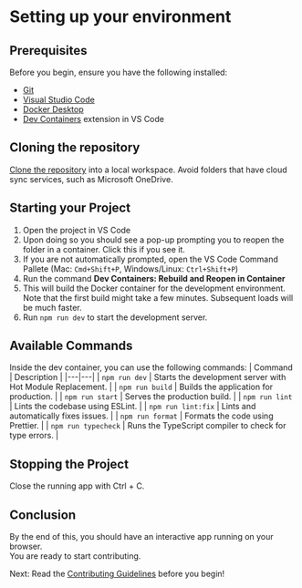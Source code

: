 # Setting up your environment

## Prerequisites
Before you begin, ensure you have the following installed: 
- [Git](https://git-scm.com/)
- [Visual Studio Code](https://code.visualstudio.com/)
- [Docker Desktop](https://www.docker.com/products/docker-desktop/)
- [Dev Containers](https://marketplace.visualstudio.com/items?itemName=ms-vscode-remote.remote-containers) extension in VS Code

## Cloning the repository

[Clone the repository](https://github.com/git-guides/git-clone) into a local workspace. Avoid folders that have cloud sync services, such as Microsoft OneDrive.

## Starting your Project

1. Open the project in VS Code
2. Upon doing so you should see a pop-up prompting you to reopen the folder in a container. Click this if you see it.
3. If you are not automatically prompted, open the VS Code Command Pallete (Mac: `Cmd+Shift+P`, Windows/Linux: `Ctrl+Shift+P`)
4. Run the command **Dev Containers: Rebuild and Reopen in Container**
5. This will build the Docker container for the development environment. Note that the first build might take a few minutes. Subsequent loads will be much faster.
6. Run `npm run dev` to start the development server.

## Available Commands
Inside the dev container, you can use the following commands: 
| Command | Description |
|---|---|
| `npm run dev` | Starts the development server with Hot Module Replacement. |
| `npm run build` | Builds the application for production. |
| `npm run start` | Serves the production build. |
| `npm run lint` | Lints the codebase using ESLint. |
| `npm run lint:fix` | Lints and automatically fixes issues. |
| `npm run format` | Formats the code using Prettier. |
| `npm run typecheck` | Runs the TypeScript compiler to check for type errors. |


## Stopping the Project

Close the running app with Ctrl + C.

## Conclusion

By the end of this, you should have an interactive app running on your browser.\
You are ready to start contributing.

Next: Read the [Contributing Guidelines](contributing_guidelines.md) before you begin!
